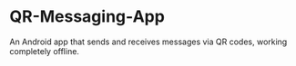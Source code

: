 # QR-Messaging-App
An Android app that sends and receives messages via QR codes, working completely offline.
